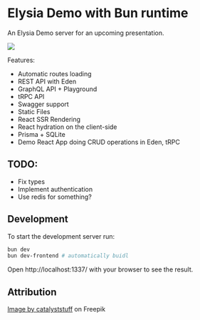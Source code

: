 # Elysia Demo with Bun runtime

An Elysia Demo server for an upcoming presentation.

<img src="https://i.imgur.com/kYRrkxm.jpeg" />

Features:
 - Automatic routes loading
 - REST API with Eden
 - GraphQL API + Playground
 - tRPC API
 - Swagger support
 - Static Files
 - React SSR Rendering
 - React hydration on the client-side
 - Prisma + SQLite
 - Demo React App doing CRUD operations in Eden, tRPC

## TODO:
 - Fix types
 - Implement authentication
 - Use redis for something?

## Development
To start the development server run:
```bash
bun dev
bun dev-frontend # automatically buidl 
```

Open http://localhost:1337/ with your browser to see the result.

## Attribution

<a href="https://www.freepik.com/free-vector/cute-lion-super-hero-cartoon-vector-icon-illustration-animal-holiday-icon-concept-isolated-flat_60172319.htm#query=lion&position=32&from_view=search&track=sph">Image by catalyststuff</a> on Freepik